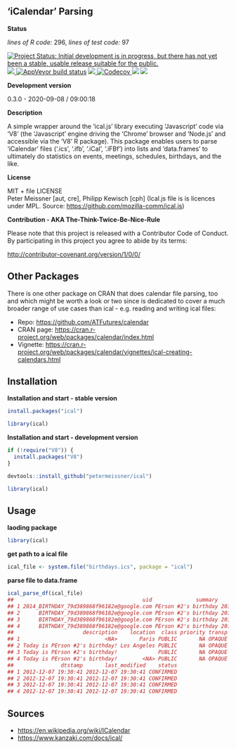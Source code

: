 
<!-- README.md is generated from README.Rmd. Please edit that file -->

## ‘iCalendar’ Parsing

**Status**

*lines of R code:* 296, *lines of test code:* 97

[![Project Status: Initial development is in progress, but there has not
yet been a stable, usable release suitable for the
public.](http://www.repostatus.org/badges/latest/active.svg)](http://www.repostatus.org/#active)
<a href="https://travis-ci.org/petermeissner/ical">
<img src="https://api.travis-ci.org/petermeissner/ical.svg?branch=master">
<a/> [![AppVeyor build
status](https://ci.appveyor.com/api/projects/status/github/petermeissner/ical?branch=master&svg=true)](https://ci.appveyor.com/project/petermeissner/ical)
<a href="https://cran.r-project.org/package=ical">
<img src="http://www.r-pkg.org/badges/version/ical"> </a>
<a href="https://codecov.io/gh/petermeissner/ical">
<img src="https://codecov.io/gh/petermeissner/ical/branch/master/graph/badge.svg" alt="Codecov" />
</a> <img src="http://cranlogs.r-pkg.org/badges/grand-total/ical">
<img src="http://cranlogs.r-pkg.org/badges/ical">

**Development version**

0.3.0 - 2020-09-08 / 09:00:18

**Description**

A simple wrapper around the ‘ical.js’ library executing ‘Javascript’
code via ‘V8’ (the ‘Javascript’ engine driving the ‘Chrome’ browser and
‘Node.js’ and accessible via the ‘V8’ R package). This package enables
users to parse ‘iCalendar’ files (‘.ics’, ‘.ifb’, ‘.iCal’, ‘.iFBf’) into
lists and ‘data.frames’ to ultimately do statistics on events, meetings,
schedules, birthdays, and the like.

**License**

MIT + file LICENSE <br>Peter Meissner \[aut, cre\], Philipp Kewisch
\[cph\] (Ical.js file is is licences under MPL. Source:
<https://github.com/mozilla-comm/ical.js>)

**Contribution - AKA The-Think-Twice-Be-Nice-Rule**

Please note that this project is released with a Contributor Code of
Conduct. By participating in this project you agree to abide by its
terms:

<http://contributor-covenant.org/version/1/0/0/>

## Other Packages

There is one other package on CRAN that does calendar file parsing, too
and which might be worth a look or two since is dedicated to cover a
much broader range of use cases than ical - e.g. reading and writing
ical files:

  - Repo: <https://github.com/ATFutures/calendar>
  - CRAN page:
    <https://cran.r-project.org/web/packages/calendar/index.html>
  - Vignette:
    <https://cran.r-project.org/web/packages/calendar/vignettes/ical-creating-calendars.html>

## Installation

**Installation and start - stable version**

``` r
install.packages("ical")

library(ical)
```

**Installation and start - development version**

``` r
if (!require("V8")) {
  install.packages("V8")
}

devtools::install_github("petermeissner/ical")

library(ical)
```

## Usage

**laoding package**

``` r
library(ical)
```

**get path to a ical file**

``` r
ical_file <- system.file("birthdays.ics", package = "ical")
```

**parse file to data.frame**

``` r
ical_parse_df(ical_file)
##                                         uid              summary               start                 end
## 1 2014_BIRTHDAY_79d389868f96182e@google.com PErson #2's birthday 2014-12-10 01:00:00 2014-12-11 01:00:00
## 2      BIRTHDAY_79d389868f96182e@google.com PErson #2's birthday 2012-12-10 01:00:00 2012-12-11 01:00:00
## 3      BIRTHDAY_79d389868f96182e@google.com PErson #2's birthday 2013-12-10 01:00:00 2013-12-11 01:00:00
## 4      BIRTHDAY_79d389868f96182e@google.com PErson #2's birthday 2014-12-10 01:00:00 2014-12-11 01:00:00
##                      description    location  class priority transp rrule_freq rrule_count
## 1                           <NA>       Paris PUBLIC       NA OPAQUE      DAILY           1
## 2 Today is PErson #2's birthday! Los Angeles PUBLIC       NA OPAQUE                       
## 3 Today is PErson #2's birthday!             PUBLIC       NA OPAQUE                       
## 4 Today is PErson #2's birthday!        <NA> PUBLIC       NA OPAQUE                       
##               dtstamp       last_modified    status
## 1 2012-12-07 19:30:41 2012-12-07 19:30:41 CONFIRMED
## 2 2012-12-07 19:30:41 2012-12-07 19:30:41 CONFIRMED
## 3 2012-12-07 19:30:41 2012-12-07 19:30:41 CONFIRMED
## 4 2012-12-07 19:30:41 2012-12-07 19:30:41 CONFIRMED
```

## Sources

  - <https://en.wikipedia.org/wiki/ICalendar>
  - <https://www.kanzaki.com/docs/ical/>
